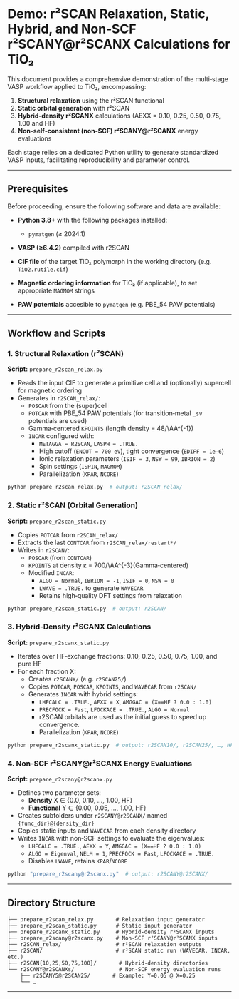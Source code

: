 # Demo: r²SCAN Relaxation, Static, Hybrid, and Non‑SCF r²SCANY\@r²SCANX Calculations for TiO₂

This document provides a comprehensive demonstration of the multi‑stage VASP workflow applied to TiO₂, encompassing:

1. **Structural relaxation** using the r²SCAN functional
2. **Static orbital generation** with r²SCAN
3. **Hybrid‑density r²SCANX** calculations (AEXX = 0.10, 0.25, 0.50, 0.75, 1.00 and HF)
4. **Non‑self‑consistent (non‑SCF) r²SCANY\@r²SCANX** energy evaluations

Each stage relies on a dedicated Python utility to generate standardized VASP inputs, facilitating reproducibility and parameter control.

---

## Prerequisites

Before proceeding, ensure the following software and data are available:

- **Python 3.8+** with the following packages installed:
  - `pymatgen` (≥ 2024.1)

- **VASP (≥6.4.2)** compiled with r2SCAN
- **CIF file** of the target TiO₂ polymorph in the working directory (e.g. `TiO2.rutile.cif`)
- **Magnetic ordering information** for TiO₂ (if applicable), to set appropriate `MAGMOM` strings
- **PAW potentials** accesible to `pymatgen` (e.g. PBE\_54 PAW potentials)

---

## Workflow and Scripts

### 1. Structural Relaxation (r²SCAN)

**Script:** `prepare_r2scan_relax.py`

- Reads the input CIF to generate a primitive cell and (optionally) supercell for magnetic ordering
- Generates in `r2SCAN_relax/`:
  - `POSCAR` from the (super)cell
  - `POTCAR` with PBE\_54 PAW potentials (for transition‑metal `_sv` potentials are used)
  - Gamma‑centered `KPOINTS` (length density = 48/\AA^{-1})
  - `INCAR` configured with:
    - `METAGGA = R2SCAN`, `LASPH = .TRUE.`
    - High cutoff (`ENCUT = 700 eV`), tight convergence (`EDIFF = 1e-6`)
    - Ionic relaxation parameters (`ISIF = 3`, `NSW = 99`, `IBRION = 2`)
    - Spin settings (`ISPIN`, `MAGMOM`)
    - Parallelization (`KPAR`, `NCORE`)

```bash
python prepare_r2scan_relax.py  # output: r2SCAN_relax/
```

### 2. Static r²SCAN (Orbital Generation)

**Script:** `prepare_r2scan_static.py`

- Copies `POTCAR` from `r2SCAN_relax/`
- Extracts the last `CONTCAR` from `r2SCAN_relax/restart*/`
- Writes in `r2SCAN/`:
  - `POSCAR` (from `CONTCAR`)
  - `KPOINTS` at density κ = 700/\AA^{-3}(Gamma‑centered)
  - Modified `INCAR`:
    - `ALGO = Normal`, `IBRION = -1`, `ISIF = 0`, `NSW = 0`
    - `LWAVE = .TRUE.` to generate `WAVECAR`
    - Retains high‑quality DFT settings from relaxation

```bash
python prepare_r2scan_static.py  # output: r2SCAN/
```

### 3. Hybrid‑Density r²SCANX Calculations

**Script:** `prepare_r2scanx_static.py`

- Iterates over HF‑exchange fractions: 0.10, 0.25, 0.50, 0.75, 1.00, and pure HF
- For each fraction X:
  - Creates `r2SCANX/` (e.g. `r2SCAN25/`)
  - Copies `POTCAR`, `POSCAR`, `KPOINTS`, and `WAVECAR` from `r2SCAN/`
  - Generates `INCAR` with hybrid settings:
    - `LHFCALC = .TRUE.`, `AEXX = X`, `AMGGAC = (X==HF ? 0.0 : 1.0)`
    - `PRECFOCK = Fast`, `LFOCKACE = .TRUE.`, `ALGO = Normal`
    - r2SCAN orbitals are used as the initial guess to speed up convergence.
    - Parallelization (`KPAR`, `NCORE`)

```bash
python prepare_r2scanx_static.py  # output: r2SCAN10/, r2SCAN25/, …, HF/
```

### 4. Non‑SCF r²SCANY\@r²SCANX Energy Evaluations

**Script:** `prepare_r2scany@r2scanx.py`

- Defines two parameter sets:
  - **Density** X ∈ {0.0, 0.10, …, 1.00, HF}
  - **Functional** Y ∈ {0.00, 0.05, …, 1.00, HF}
- Creates subfolders under `r2SCANY@r2SCANX/` named `{func_dir}@{density_dir}`
- Copies static inputs and `WAVECAR` from each density directory
- Writes `INCAR` with non‑SCF settings to evaluate the eigenvalues:
  - `LHFCALC = .TRUE.`, `AEXX = Y`, `AMGGAC = (X==HF ? 0.0 : 1.0)`
  - `ALGO = Eigenval`, `NELM = 1`, `PRECFOCK = Fast`, `LFOCKACE = .TRUE.`
  - Disables `LWAVE`, retains `KPAR`/`NCORE`

```bash
python "prepare_r2scany@r2scanx.py"  # output: r2SCANY@r2SCANX/
```

---

## Directory Structure

```
├── prepare_r2scan_relax.py       # Relaxation input generator
├── prepare_r2scan_static.py      # Static input generator
├── prepare_r2scanx_static.py     # Hybrid‑density r²SCANX inputs
├── prepare_r2scany@r2scanx.py    # Non‑SCF r²SCANY@r²SCANX inputs
├── r2SCAN_relax/                 # r²SCAN relaxation outputs
├── r2SCAN/                       # r²SCAN static run (WAVECAR, INCAR, etc.)
├── r2SCAN{10,25,50,75,100}/       # Hybrid‑density directories
└── r2SCANY@r2SCANXs/              # Non‑SCF energy evaluation runs
    ├── r2SCANY5@r2SCAN25/       # Example: Y=0.05 @ X=0.25
    └── …
```

---


